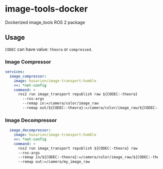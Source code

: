 # image-tools-docker

Dockerized image_tools ROS 2 package

## Usage

`CODEC` can have value: `theora` or `compressed`. 

### Image Compressor

```yaml
services:
  image_compressor:
    image: husarion/image-transport:humble
    <<: *net-config
    command: >
      ros2 run image_transport republish raw ${CODEC:-theora}
        --ros-args
        --remap in:=/camera/color/image_raw
        --remap out/${CODEC:-theora}:=/camera/color/image_raw/${CODEC:-theora}
```

### Image Decompressor

```yaml
  image_decompressor:
    image: husarion/image-transport:humble
    <<: *net-config
    command: >
      ros2 run image_transport republish ${CODEC:-theora} raw
      --ros-args
      --remap in/${CODEC:-theora}:=/camera/color/image_raw/${CODEC:-theora}
      --remap out:=/camera/my_image_raw

```